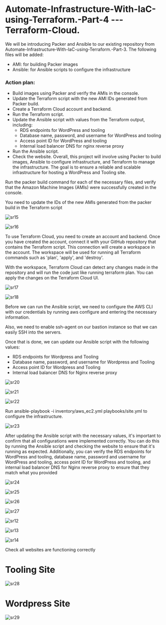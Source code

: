 # Automate-Infrastructure-With-IaC-using-Terraform.-Part-4 ---Terraform-Cloud.

We will be introducing Packer and Ansible to our existing repository from Automate-Infrastructure-With-IaC-using-Terraform.-Part-3. The following files will be added:

* AMI: for building Packer images
* Ansible: for Ansible scripts to configure the infrastructure

### Action plan:

- Build images using Packer and verify the AMIs in the console.
- Update the Terraform script with the new AMI IDs generated from Packer build.
- Create a Terraform Cloud account and backend.
- Run the Terraform script.
- Update the Ansible script with values from the Terraform output, including:
     - RDS endpoints for WordPress and tooling
     - Database name, password, and username for WordPress and tooling
     - Access point ID for WordPress and tooling
     - Internal load balancer DNS for nginx reverse proxy
- Run the Ansible script.
- Check the website.
Overall, this project will involve using Packer to build images, Ansible to configure infrastructure, and Terraform to manage the infrastructure. The goal is to ensure a reliable and scalable infrastructure for hosting a WordPress and Tooling site.



Run the packer build command for each of the necessary files, and verify that the Amazon Machine Images (AMIs) were successfully created in the console.


You need to update the IDs of the new AMIs generated from the packer build in the Terraform script

![sr15](https://user-images.githubusercontent.com/94229949/236206126-2755adc4-d01a-4dab-b8e5-8a9cd4a08118.png)

![sr16](https://user-images.githubusercontent.com/94229949/236206147-bce57b3f-7e3c-4cd2-ace6-18048666aeb8.png)

To use Terraform Cloud, you need to create an account and backend. Once you have created the account, connect it with your GitHub repository that contains the Terraform script. This connection will create a workspace in the account. The workspace will be used for running all Terraform commands such as 'plan', 'apply', and 'destroy'.

With the workspace, Terraform Cloud can detect any changes made in the repository and will run the code just like running terraform plan. You can apply the changes on the Terraform Cloud UI.


![sr17](https://user-images.githubusercontent.com/94229949/236208043-e32734bf-a20e-474f-ac02-5577a7520c28.png)

![sr18](https://user-images.githubusercontent.com/94229949/236208073-3062ce19-17de-4f97-b273-ea743a6c89ea.png)


Before we can run the Ansible script, we need to configure the AWS CLI with our credentials by running aws configure and entering the necessary information.

Also, we need to enable ssh-agent on our bastion instance so that we can easily SSH into the servers.

Once that is done, we can update our Ansible script with the following values:

   - RDS endpoints for Wordpress and Tooling
   - Database name, password, and username for Wordpress and Tooling
   - Access point ID for Wordpress and Tooling
   - Internal load balancer DNS for Nginx reverse proxy

![sr20](https://user-images.githubusercontent.com/94229949/236217559-27ffd6c3-6b68-4b62-b901-3fd7c5390531.png)


![sr21](https://user-images.githubusercontent.com/94229949/236217613-ebe5ce54-e0dc-4c88-9461-2db8b37f48fe.png)

![sr22](https://user-images.githubusercontent.com/94229949/236217646-8ce046a2-9285-4fa1-9f48-2f0ecc307592.png)


Run ansible-playbook -i inventory/aws_ec2.yml playbooks/site.yml to configure the infrastructure.

![sr23](https://user-images.githubusercontent.com/94229949/236217680-20e79035-d2af-4486-be99-59c7d451d3d1.png)


After updating the Ansible script with the necessary values, it's important to confirm that all configurations were implemented correctly. You can do this by running the Ansible script and checking the website to ensure that it's running as expected. Additionally, you can verify the RDS endpoints for WordPress and tooling, database name, password and username for WordPress and tooling, access point ID for WordPress and tooling, and internal load balancer DNS for Nginx reverse proxy to ensure that they match what you provided

![sr24](https://user-images.githubusercontent.com/94229949/236221170-09884956-2919-4381-8066-e1ce6cc43fb0.png)


![sr25](https://user-images.githubusercontent.com/94229949/236221223-7e60d155-8d54-4153-9a07-f0e66a5d04f0.png)


![sr26](https://user-images.githubusercontent.com/94229949/236221255-228478f2-eb80-43ea-a708-b60f7a1991da.png)

![sr27](https://user-images.githubusercontent.com/94229949/236221277-6f34a8d7-d919-4c5d-8e8f-44a7c4f0bf3e.png)

![sr12](https://user-images.githubusercontent.com/94229949/236222109-3f12beca-7ecc-4324-9898-eb899fa6d7da.png)

![sr13](https://user-images.githubusercontent.com/94229949/236222132-63bbf5bc-913e-4f4b-bb04-93749b560db6.png)

![sr14](https://user-images.githubusercontent.com/94229949/236222163-749d7512-92ce-4304-b100-6c7fe85acea2.png)

Check all websites are functioning correctly

# Tooling Site
![sr28](https://user-images.githubusercontent.com/94229949/236222471-cdff2006-f57a-47d5-a31a-fbffb387bdf0.png)

# Wordpress Site

![sr29](https://user-images.githubusercontent.com/94229949/236223011-1b7fda3e-5cf0-4833-ad84-4c1646df8890.png)


